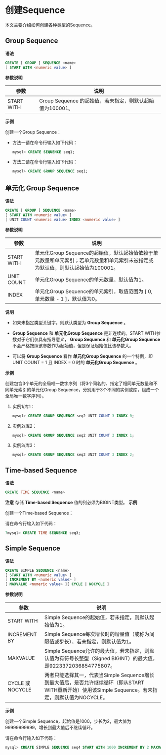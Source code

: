 创建Sequence 
===============================

本文主要介绍如何创建各种类型的Sequence。

Group Sequence 
-----------------------------------

**语法**

```sql
CREATE [ GROUP ] SEQUENCE <name>
[ START WITH <numeric value> ]
```

 **参数说明** 

|     参数     |                   说明                    |
|------------|-----------------------------------------|
| START WITH | Group Sequence 的起始值，若未指定，则默认起始值为100001。 |

 **示例**

创建一个Group Sequence：

* 方法一请在命令行输入如下代码：

  ```sql
  mysql> CREATE SEQUENCE seq1;
  ```

  

* 方法二请在命令行输入如下代码：

  ```sql
  mysql> CREATE GROUP SEQUENCE seq1;
  ```

  




单元化 Group Sequence 
---------------------------------------

**语法**

```sql
CREATE [ GROUP ] SEQUENCE <name>
[ START WITH <numeric value> ]
[ UNIT COUNT <numeric value> INDEX <numeric value> ]
```

 **参数说明** 

|     参数     |                                     说明                                     |
|------------|----------------------------------------------------------------------------|
| START WITH | 单元化Group Sequence的起始值，默认起始值依赖于单元数量和单元索引；若单元数量和单元索引未被指定或为默认值，则默认起始值为100001。 |
| UNIT COUNT | 单元化Group Sequence的单元数量，默认值为1。                                              |
| INDEX      | 单元化Group Sequence的单元索引，取值范围为 \[ 0, 单元数量 - 1 \]，默认值为0。                      |


**说明**

* 如果未指定类型关键字，则默认类型为 **Group Sequence** 。

* **Group Sequence** 和 **单元化Group Sequence** 是非连续的。START WITH参数对于它们仅具有指导意义， **Group Sequence** 和 **单元化Group Sequence** 不会严格按照该参数作为起始值，但是保证起始值比该参数大。

* 可以将 **Group Sequence** 看作 **单元化Group Sequence** 的一个特例，即UNIT COUNT = 1 且 INDEX = 0 时的 **单元化Group Sequence** 。



**示例**

创建包含3个单元的全局唯一数字序列（将3个同名的、指定了相同单元数量和不同单元索引的单元化Group Sequence，分别用于3个不同的实例或库，组成一个全局唯一数字序列）。

1. 实例1/库1：

   ```sql
   mysql> CREATE GROUP SEQUENCE seq2 UNIT COUNT 3 INDEX 0;
   ```

   

2. 实例2/库2：

   ```sql
   mysql> CREATE GROUP SEQUENCE seq2 UNIT COUNT 3 INDEX 1;
   ```

   

3. 实例3/库3：

   ```sql
   mysql> CREATE GROUP SEQUENCE seq2 UNIT COUNT 3 INDEX 2;
   ```

   




Time-based Sequence 
----------------------------------------

**语法**

```sql
CREATE TIME SEQUENCE <name>
```


**注意** 存储 **Time-based Sequence** 值的列必须为BIGINT类型。
**示例**

创建一个Time-based Sequence：

请在命令行输入如下代码：

```sql
7mysql> CREATE TIME SEQUENCE seq3;
```



Simple Sequence 
------------------------------------

**语法**

```sql
CREATE SIMPLE SEQUENCE <name>
[ START WITH <numeric value> ]
[ INCREMENT BY <numeric value> ]
[ MAXVALUE <numeric value> ][ CYCLE | NOCYCLE ]
```

 **参数说明** 

|       参数        |                                                 说明                                                 |
|-----------------|----------------------------------------------------------------------------------------------------|
| START WITH      | Simple Sequence的起始值，若未指定，则默认起始值为1。                                                                 |
| INCREMENT BY    | Simple Sequence每次增长时的增量值（或称为间隔值或步长），若未指定，则默认值为1。                                                   |
| MAXVALUE        | Simple Sequence允许的最大值，若未指定，则默认值为有符号长整型（Signed BIGINT）的最大值，即9223372036854775807。                    |
| CYCLE 或 NOCYCLE | 两者只能选择其一，代表当Simple Sequence增长到最大值后，是否允许继续循环（即从START WITH重新开始）使用该Simple Sequence。若未指定，则默认值为NOCYCLE。 |

 **示例**

创建一个Simple Sequence，起始值是1000，步长为2，最大值为99999999999，增长到最大值后不继续循环。

请在命令行输入如下代码：

```sql
mysql> CREATE SIMPLE SEQUENCE seq4 START WITH 1000 INCREMENT BY 2 MAXVALUE 99999999999 NOCYCLE;
```


